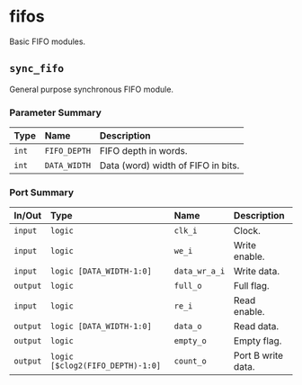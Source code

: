 # fifos
Basic FIFO modules.

## `sync_fifo`
General purpose synchronous FIFO module.

### Parameter Summary
|Type   |Name         |Description                                                                                          |
|:------|:------------|:----------------------------------|
|`int`  |`FIFO_DEPTH` |FIFO depth in words.               |
|`int`  |`DATA_WIDTH` |Data (word) width of FIFO in bits. |

### Port Summary
|In/Out   |Type                             |Name           |Description        |
|:--------|:--------------------------------|:--------------|:------------------|
|`input`  |`logic`                          |`clk_i`        |Clock.             |
|`input`  |`logic`                          |`we_i`         |Write enable.      |
|`input`  |`logic [DATA_WIDTH-1:0]`         |`data_wr_a_i`  |Write data.        |
|`output` |`logic`                          |`full_o`       |Full flag.         |
|`input`  |`logic`                          |`re_i`         |Read enable.       |
|`output` |`logic [DATA_WIDTH-1:0]`         |`data_o`       |Read data.         |
|`output` |`logic`                          |`empty_o`      |Empty flag.        |
|`output` |`logic [$clog2(FIFO_DEPTH)-1:0]` |`count_o`      |Port B write data. |
